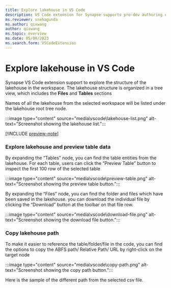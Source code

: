 ```yaml
---
title: Explore lakehouse in VS Code
description: VS Code extension for Synapse supports pro-dev authoring experience of Notebook and Spark Job definition together with the experience of lakehouse exploring.
ms.reviewer: snehagunda
ms.author: qixwang
author: qixwang
ms.topic: overview
ms.date: 05/08/2023
ms.search.form: VSCodeExtension
---
```


# Explore lakehouse in VS Code

Synapse VS Code extension support to explore the structure of the lakehouse in the workspace. The lakehouse structure is organized in a tree view, which includes the **Files** and **Tables** sections

Names of all the lakehouse from the selected workspace will be listed under the lakehouse root tree node.

:::image type="content" source="media\vscode\lakehouse-list.png" alt-text="Screenshot showing the lakehouse list.":::

[!INCLUDE [preview-note](../includes/preview-note.md)]

### Explore lakehouse and preview table data

By expanding the “Tables” node, you can find the table entities from the lakehouse. For each table, users can click the “Preview Table” button to inspect the first 100 row of the selected table

:::image type="content" source="media\vscode\preview-table.png" alt-text="Screenshot showing the preview table button.":::

By expanding the “Files” node, you can find the folder and files which have been saved in the lakehouse. you can download the individual file by clicking the “Download” button at the toolbar on that file row.

:::image type="content" source="media\vscode\download-file.png" alt-text="Screenshot showing the download file button.":::

### Copy lakehouse path

To make it easier to reference the table/folder/file in the code, you can find the options to copy the ABFS path/ Relative Path/ URL by right-click on the target node

:::image type="content" source="media\vscode\copy-path.png" alt-text="Screenshot showing the copy path button.":::

Here is the sample of the different path from the selected csv file. 
